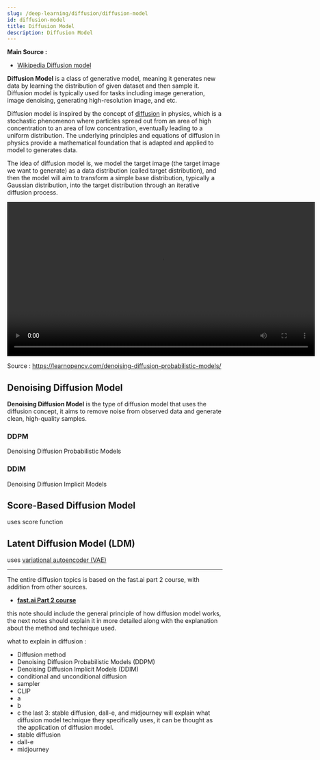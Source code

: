 ```yaml
---
slug: /deep-learning/diffusion/diffusion-model
id: diffusion-model
title: Diffusion Model
description: Diffusion Model
---
```


**Main Source :**

- [Wikipedia Diffusion model](https://en.wikipedia.org/wiki/Diffusion_model)

**Diffusion Model** is a class of generative model, meaning it generates new data by learning the distribution of given dataset and then sample it. Diffusion model is typically used for tasks including image generation, image denoising, generating high-resolution image, and etc.

Diffusion model is inspired by the concept of [diffusion](https://en.wikipedia.org/wiki/Diffusion) in physics, which is a stochastic phenomenon where particles spread out from an area of high concentration to an area of low concentration, eventually leading to a uniform distribution. The underlying principles and equations of diffusion in physics provide a mathematical foundation that is adapted and applied to model to generates data.

The idea of diffusion model is, we model the target image (the target image we want to generate) as a data distribution (called target distribution), and then the model will aim to transform a simple base distribution, typically a Gaussian distribution, into the target distribution through an iterative diffusion process.

<video width="720" height="360" controls>
  <source src="https://learnopencv.com/wp-content/uploads/2023/02/denoising-diffusion-probabilistic-models_flower_inference_2.mp4" type="video/mp4"/>
</video>  

Source : https://learnopencv.com/denoising-diffusion-probabilistic-models/

## Denoising Diffusion Model

**Denoising Diffusion Model** is the type of diffusion model that uses the diffusion concept, it aims to remove noise from observed data and generate clean, high-quality samples.

### DDPM

Denoising Diffusion Probabilistic Models

### DDIM

Denoising Diffusion Implicit Models

## Score-Based Diffusion Model

uses score function

## Latent Diffusion Model (LDM)

uses [variational autoencoder (VAE)](/deep-learning/variational-autoencoder)

---

The entire diffusion topics is based on the fast.ai part 2 course, with addition from other sources.

- **[fast.ai Part 2 course](https://course.fast.ai/Lessons/part2.html)**

this note should include the general principle of how diffusion model works, the next notes should explain it in more detailed along with the explanation about the method and technique used.

what to explain in diffusion :

- Diffusion method
- Denoising Diffusion Probabilistic Models (DDPM)
- Denoising Diffusion Implicit Models (DDIM)
- conditional and unconditional diffusion
- sampler
- CLIP
- a
- b
- c
  the last 3: stable diffusion, dall-e, and midjourney will explain what diffusion model technique they specifically uses, it can be thought as the application of diffusion model.
- stable diffusion
- dall-e
- midjourney
